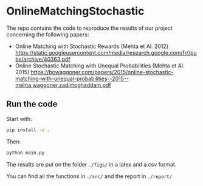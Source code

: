 # OnlineMatchingStochastic

The repo contains the code to reproduce the results of our project concerning the following papers:

* Online Matching with Stochastic Rewards (Mehta et Al. 2012) https://static.googleusercontent.com/media/research.google.com/fr//pubs/archive/40363.pdf
* Online Stochastic Matching with Unequal Probabilities (Mehta et Al. 2015) https://bowaggoner.com/papers/2015/online-stochastic-matching-with-unequal-probabilities--2015--mehta,waggoner,zadimoghaddam.pdf

## Run the code

Start with:

```bash
pip install -e .
```

Then:

```bash
python main.py
```

The results are put on the folder ``./figs/`` in a latex and a csv format.


You can find all the functions in ``./src/`` and the report in ``./report/``
